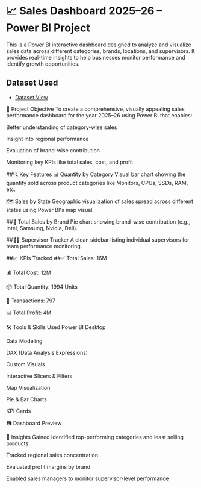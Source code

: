 # 📈 Sales Dashboard 2025–26 – Power BI Project
This is a Power BI interactive dashboard designed to analyze and visualize sales data across different categories, brands, locations, and supervisors. It provides real-time insights to help businesses monitor performance and identify growth opportunities.

## Dataset Used
- <a href ="[https://github.com/vivekanand200108/excel-project/blob/main/Hospital%20Dashboard.xlsx](https://github.com/vivekanand200108/Sales-Dashboard/blob/main/Complete_Sales_Data-2.xlsx)">Dataset View</a>

🧠 Project Objective
To create a comprehensive, visually appealing sales performance dashboard for the year 2025–26 using Power BI that enables:

Better understanding of category-wise sales

Insight into regional performance

Evaluation of brand-wise contribution

Monitoring key KPIs like total sales, cost, and profit

##🔍 Key Features
📊 Quantity by Category
Visual bar chart showing the quantity sold across product categories like Monitors, CPUs, SSDs, RAM, etc.

🗺 Sales by State
Geographic visualization of sales spread across different states using Power BI's map visual.

##🍰 Total Sales by Brand
Pie chart showing brand-wise contribution (e.g., Intel, Samsung, Nvidia, Dell).

##👨‍💼 Supervisor Tracker
A clean sidebar listing individual supervisors for team performance monitoring.

##📈 KPIs Tracked
##✅ Total Sales: 16M

💰 Total Cost: 12M

📦 Total Quantity: 1994 Units

🔄 Transactions: 797

📊 Total Profit: 4M

🛠 Tools & Skills Used
Power BI Desktop

Data Modeling

DAX (Data Analysis Expressions)

Custom Visuals

Interactive Slicers & Filters

Map Visualization

Pie & Bar Charts

KPI Cards

📷 Dashboard Preview

📌 Insights Gained
Identified top-performing categories and least selling products

Tracked regional sales concentration

Evaluated profit margins by brand

Enabled sales managers to monitor supervisor-level performance

